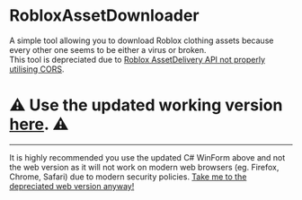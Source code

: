 # RobloxAssetDownloader
A simple tool allowing you to download Roblox clothing assets because every other one seems to be either a virus or broken.<br>
This tool is depreciated due to [Roblox AssetDelivery API not properly utilising CORS](https://devforum.roblox.com/t/cors-error-on-users-api/1614679/6).

# ⚠️ Use the updated working version [here](https://github.com/uDMBK/RobloxAssetDownloader-CSharp). ⚠️

<hr>

It is highly recommended you use the updated C# WinForm above and not the web version as it will not work on modern web browsers (eg. Firefox, Chrome, Safari) due to modern security policies.
[Take me to the depreciated web version anyway!](https://github.com/uDMBK/RobloxAssetDownloader)
